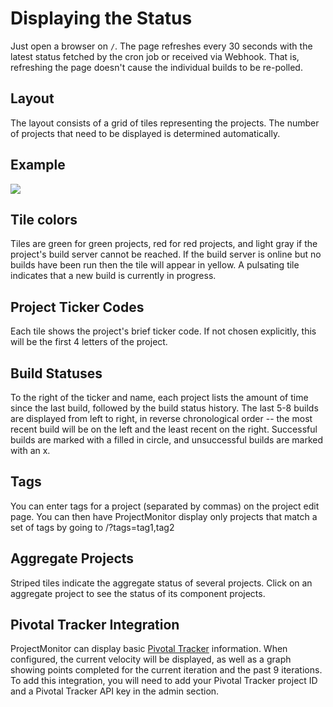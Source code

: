 # Displaying the Status

Just open a browser on `/`. The page refreshes every 30 seconds with the latest
status fetched by the cron job or received via Webhook. That is,
refreshing the page doesn't cause the individual builds to be re-polled.

## Layout

The layout consists of a grid of tiles representing the projects.  The
number of projects that need to be displayed is determined automatically.

## Example

[![](http://f.cl.ly/items/2R2U392y1D2B033I0z3J/Screen%20Shot%202013-04-02%20at%208.27.44%20PM.png)](http://ci.pivotallabs.com)

## Tile colors

Tiles are green for green projects, red for red projects, and light gray if the
project's build server cannot be reached. If the build server is online but no
builds have been run then the tile will appear in yellow. A pulsating tile indicates
that a new build is currently in progress.

## Project Ticker Codes

Each tile shows the project's brief ticker code.  If not chosen explicitly,
this will be the first 4 letters of the project.

## Build Statuses

To the right of the ticker and name, each project lists the amount of time
since the last build, followed by the build status history.  The last 5-8 builds
are displayed from left to right, in reverse chronological order -- the most
recent build will be on the left and the least recent on the right.
Successful builds are marked with a filled in circle, and unsuccessful builds
are marked with an x.

## Tags

You can enter tags for a project (separated by commas) on the project edit page.  You can then have ProjectMonitor display
only projects that match a set of tags by going to /?tags=tag1,tag2

## Aggregate Projects

Striped tiles indicate the aggregate status of several projects.  Click on an
aggregate project to see the status of its component projects.

## Pivotal Tracker Integration

ProjectMonitor can display basic [Pivotal Tracker](http://pivotaltracker.com) information.  When
configured, the current velocity will be displayed, as well as a graph showing points completed for
the current iteration and the past 9 iterations.  To add this integration, you will need to add your
Pivotal Tracker project ID and a Pivotal Tracker API key in the admin section.

